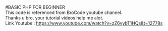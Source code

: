 #BASIC PHP FOR BEGINNER <br>
This code is referenced from BroCode youtube channel. <br>
Thanks u bro, your tutorial videos help me alot.<br>
Link Youtube : https://www.youtube.com/watch?v=zZ6vybT1HQs&t=12778s

